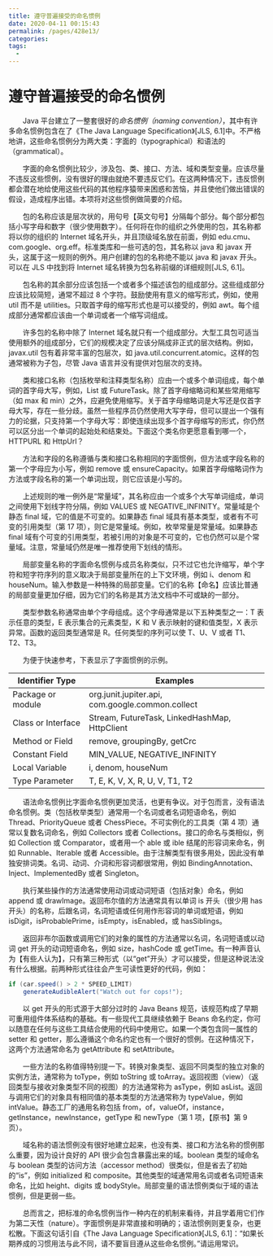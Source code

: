 ```yaml
---
title: 遵守普遍接受的命名惯例
date: 2020-04-11 00:15:43
permalink: /pages/428e13/
categories:
tags:
  - 
---
```

# 遵守普遍接受的命名惯例

&emsp;&emsp;Java 平台建立了一整套很好的*命名惯例（naming convention）*，其中有许多命名惯例包含在了《The Java Language Specification》[JLS, 6.1]中。不严格地讲，这些命名惯例分为两大类：字面的（typographical）和语法的（grammatical）。

&emsp;&emsp;字面的命名惯例比较少，涉及包、类、接口、方法、域和类型变量。应该尽量不违反这些惯例，没有很好的理由就绝不要违反它们。在这两种情况下，违反惯例都会潜在地给使用这些代码的其他程序猿带来困惑和苦恼，并且使他们做出错误的假设，造成程序出错。本项将对这些惯例做简要的介绍。

&emsp;&emsp;包的名称应该是层次状的，用句号【英文句号】分隔每个部分。每个部分都包括小写字母和数字（很少使用数字）。任何将在你的组织之外使用的包，其名称都将以你的组织的 Internet 域名开头，并且顶级域名放在前面，例如 edu.cmu、com.google、org.eff。标准类库和一些可选的包，其名称以 java 和 javax 开头，这属于这一规则的例外。用户创建的包的名称绝不能以 java 和 javax 开头。可以在 JLS 中找到将 Internet 域名转换为包名称前缀的详细规则\[JLS, 6.1\]。

&emsp;&emsp;包名称的其余部分应该包括一个或者多个描述该包的组成部分。这些组成部分应该比较简短，通常不超过 8 个字符。鼓励使用有意义的缩写形式，例如，使用 util 而不是 utilities。只取首字母的缩写形式也是可以接受的，例如 awt。每个组成部分通常都应该由一个单词或者一个缩写词组成。

&emsp;&emsp;许多包的名称中除了 Internet 域名就只有一个组成部分。大型工具包可适当使用额外的组成部分，它们的规模决定了应该分隔成非正式的层次结构。例如，javax.util 包有着非常丰富的包层次，如 java.util.concurrent.atomic。这样的包通常被称为子包，尽管 Java 语言并没有提供对包层次的支持。

&emsp;&emsp;类和接口名称（包括枚举和注释类型名称）应由一个或多个单词组成，每个单词的首字母大写，例如，List 或 FutureTask。除了首字母缩略词和某些常用缩写（如 max 和 min）之外，应避免使用缩写。关于首字母缩略词是大写还是仅首字母大写，存在一些分歧。虽然一些程序员仍然使用大写字母，但可以提出一个强有力的论据，只支持第一个字母大写：即使连续出现多个首字母缩写的形式，你仍然可以区分出一个单词的起始处和结束处。下面这个类名你更愿意看到哪一个，HTTPURL 和 HttpUrl？

&emsp;&emsp;方法和字段的名称遵循与类和接口名称相同的字面惯例，但方法或字段名称的第一个字母应为小写，例如 remove 或 ensureCapacity。如果首字母缩略词作为方法或字段名称的第一个单词出现，则它应该是小写的。

&emsp;&emsp;上述规则的唯一例外是“常量域”，其名称应由一个或多个大写单词组成，单词之间使用下划线字符分隔，例如 VALUES 或 NEGATIVE_INFINITY。常量域是个静态 final 域，它的值是不可变的。如果静态 final 域具有基本类型，或者有不可变的引用类型（第 17 项），则它是常量域。例如，枚举常量是常量域。如果静态 final 域有个可变的引用类型，若被引用的对象是不可变的，它也仍然可以是个常量域。注意，常量域仍然是唯一推荐使用下划线的情形。

&emsp;&emsp;局部变量名称的字面命名惯例与成员名称类似，只不过它也允许缩写，单个字符和短字符序列的意义取决于局部变量所在的上下文环境，例如 i、denom 和 houseNum。输入参数是一种特殊的局部变量。它们的名称【命名】应该比普通的局部变量更加仔细，因为它们的名称是其方法文档中不可或缺的一部分。

&emsp;&emsp;类型参数名称通常由单个字母组成。这个字母通常是以下五种类型之一：T 表示任意的类型，E 表示集合的元素类型，K 和 V 表示映射的键和值类型，X 表示异常。函数的返回类型通常是 R。任何类型的序列可以使 T、U、V 或者 T1、T2、T3。

&emsp;&emsp;为便于快速参考，下表显示了字面惯例的示例。

| Identifier Type    | Examples                                         |
| ------------------ | ------------------------------------------------ |
| Package or module  | org.junit.jupiter.api, com.google.common.collect |
| Class or Interface | Stream, FutureTask, LinkedHashMap, HttpClient    |
| Method or Field    | remove, groupingBy, getCrc                       |
| Constant Field     | MIN_VALUE, NEGATIVE_INFINITY                     |
| Local Variable     | i, denom, houseNum                               |
| Type Parameter     | T, E, K, V, X, R, U, V, T1, T2                   |

&emsp;&emsp;语法命名惯例比字面命名惯例更加灵活，也更有争议。对于包而言，没有语法命名惯例。类（包括枚举类型）通常用一个名词或者名词短语命名，例如 Thread、PriorityQueue 或者 ChessPiece。不可实例化的工具类（第 4 项）通常以复数名词命名，例如 Collectors 或者 Collections。接口的命名与类相似，例如 Collection 或 Comparator，或者用一个 able 或 ible 结尾的形容词来命名，例如 Runnable、Iterable 或者 Accessible。由于注解类型有很多用处，因此没有单独安排词类。名词、动词、介词和形容词都很常用，例如 BindingAnnotation、Inject、ImplementedBy 或者 Singleton。

&emsp;&emsp;执行某些操作的方法通常使用动词或动词短语（包括对象）命名，例如 append 或 drawImage。返回布尔值的方法通常具有以单词 is 开头（很少用 has 开头）的名称，后跟名词，名词短语或任何用作形容词的单词或短语，例如 isDigit，isProbablePrime，isEmpty，isEnabled，或 hasSiblings。

&emsp;&emsp;返回非布尔函数或调用它们的对象的属性的方法通常以名词，名词短语或以动词 get 开头的动词短语命名，例如 size，hashCode 或 getTime。有一种声音认为【有些人认为】，只有第三种形式（以“get”开头）才可以接受，但是这种说法没有什么根据。前两种形式往往会产生可读性更好的代码，例如：

```java
if (car.speed() > 2 * SPEED_LIMIT)
    generateAudibleAlert("Watch out for cops!");
```

&emsp;&emsp;以 get 开头的形式源于大部分过时的 Java Beans 规范，该规范构成了早期可重用组件体系结构的基础。有一些现代工具继续依赖于 Beans 命名约定，你可以随意在任何与这些工具结合使用的代码中使用它。如果一个类包含同一属性的 setter 和 getter，那么遵循这个命名约定也有一个很好的惯例。在这种情况下，这两个方法通常命名为 getAttribute 和 setAttribute。

&emsp;&emsp;一些方法的名称值得特别提一下。转换对象类型、返回不同类型的独立对象的实例方法，通常称为 toType，例如 toString 或 toArray。返回视图（view）（返回类型与接收对象类型不同的视图）的方法通常称为 asType，例如 asList。返回与调用它们的对象具有相同值的基本类型的方法通常称为 typeValue，例如 intValue。静态工厂的通用名称包括 from，of，valueOf，instance，getInstance，newInstance，getType 和 newType（第 1 项，【原书】第 9 页）。

&emsp;&emsp;域名称的语法惯例没有很好地建立起来，也没有类、接口和方法名称的惯例那么重要，因为设计良好的 API 很少会包含暴露出来的域。boolean 类型的域命名与 boolean 类型的访问方法（accessor method）很类似，但是省去了初始的“is”，例如 initialized 和 composite。其他类型的域通常用名词或者名词短语来命名，比如 height、digits 或 bodyStyle。局部变量的语法惯例类似于域的语法惯例，但是更弱一些。

&emsp;&emsp;总而言之，把标准的命名惯例当作一种内在的机制来看待，并且学着用它们作为第二天性（nature）。字面惯例是非常直接和明确的；语法惯例则更复杂，也更松散。下面这句话引自《The Java Language Specification》\[JLS, 6.1\]：“如果长期养成的习惯用法与此不同，请不要盲目遵从这些命名惯例。”请运用常识。

